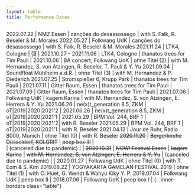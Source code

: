 ```yaml
---
layout: table
title: Performance Dates
---
```



2022.07.22 | NMZ Essen | canções do desassossego | with S. Falk, R. Beseler & M. Morales
2022.05.27 | Folkwang UdK  | canções do desassossego | with S. Falk, R. Beseler & M. Morales
2021.11.24 | LTK4, Cologne  | 彁 | 
2021.10.27 - 2021.11.06  | LTK4, Cologne  | thanatos trees for Tim Pauli | 
2021.10.06  | BA concert, Folkwang UdK  | ohne Titel (2) | with M. Hernandez, S. von Atzingen, R. Beseler, T. Pauli & Y. Yu
2021.09.04  | Soundfloat Mühlheim a.d.R. | ohne Titel (3) | with M. Hernandez & P. Diederich
2021.07.25  | Stromspießer 6, Krupp Park | thanatos trees for Tim Pauli |
2021.07.11  | Gitter Raum, Essen | thanatos trees for Tim Pauli  |
2021.07.09  | Gitter Raum, Essen | thanatos trees for Tim Pauli  |
2021.07.06  |  Folkwang UdK  | kagem Karina  | with M. Hernandez, S. von Atzingen, E. Herrera & Y. Yu
2021.06.26  | ne(x)t_generation 8.5, ZKM | oT\|2019\|2020\|2021'2 |
2021.06.26  | ne(x)t_generation 8.5, ZKM | oT\|2019\|2020\|2021'1 |
2021.05.29  | BPM Vol. 244, BRF 1 | oT\|2019\|2020\|2021'2| with R. Beseler
2021.05.29  | BPM Vol. 244, BRF 1 | oT\|2019\|2020\|2021'1 | with R. Beseler
2021.04.12  |  Jour de Ruhr, Radio 8000, Munich  | ohne Titel (0)  | with R. Beseler
~~2020.11.20~~ |  ~~Bergerkirche Düsseldorf, KOLORIT~~ | ~~peep box III~~ |  
 | (canceled due to pandemic) | |
~~2020.10.31~~ |  ~~NOW! Festival Essen~~ | ~~kagem Karina~~ | ~~with M. Hernandez, S. von Atzingen, E. Herrera & Y. Yu~~ 
 | (canceled due to pandemic) | |
2020.01.27  |  Folkwang UdK  | ohne Titel (0)      | with T. Eom & S. Kim
2019.08.22  |  YOGYAKARTA GAMELAN FESTIVAL 2019 | ohne Titel (1) | with C. Huet, G. Wendt & Wahyu Kiky Y. P.
2019.07.04  |  Folkwang UdK  | peep box II |
2018.07.06  |  Folkwang UdK  | peep box I |
{: .inner-borders class="table"}
